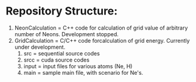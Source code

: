 Repository Structure:
=====================
1. NeonCalculation = C++ code for calculation of grid value of arbitrary number of Neons. Development stopped.
2. GridCalculation = C/C++ code forcalculation of grid energy. Currently under development.
   1. src = sequential source codes
   2. srcc = cuda source codes
   3. input = input files for various atoms (Ne, H) 
   4. main = sample main file, with scenario for Ne's.
